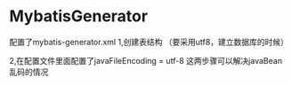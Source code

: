 # MybatisGenerator


配置了mybatis-generator.xml
1,创建表结构  （要采用utf8，建立数据库的时候）

2,在配置文件里面配置了javaFileEncoding = utf-8 
这两步骤可以解决javaBean 乱码的情况
